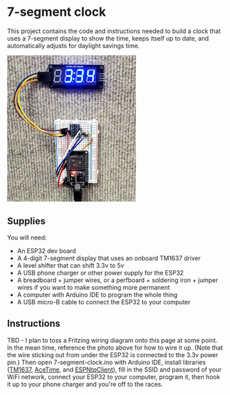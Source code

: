 # 7-segment clock

This project contains the code and instructions needed to build a clock that uses a 7-segment display to show the time,
keeps itself up to date, and automatically adjusts for daylight savings time.

<img src="clock.jpg" width="300"/>

## Supplies

You will need:

* An ESP32 dev board
* A 4-digit 7-segment display that uses an onboard TM1637 driver
* A level shifter that can shift 3.3v to 5v
* A USB phone charger or other power supply for the ESP32
* A breadboard + jumper wires, or a perfboard + soldering iron + jumper wires if you want to make something more permanent
* A computer with Arduino IDE to program the whole thing
* A USB micro-B cable to connect the ESP32 to your computer

## Instructions

TBD - I plan to toss a Fritzing wiring diagram onto this page at some point. In the mean time, reference the photo
above for how to wire it up. (Note that the wire sticking out from under the ESP32 is connected to the 3.3v power pin.)
Then open 7-segment-clock.ino with Arduino IDE, install libraries ([TM1637](https://www.arduino.cc/reference/en/libraries/tm1637/), [AceTime](https://www.arduino.cc/reference/en/libraries/acetime/), and [ESPNtpClient](https://github.com/gmag11/ESPNtpClient)), fill in the SSID and password of your WiFi network, connect your ESP32
to your computer, program it, then hook it up to your phone charger and you're off to the races.

